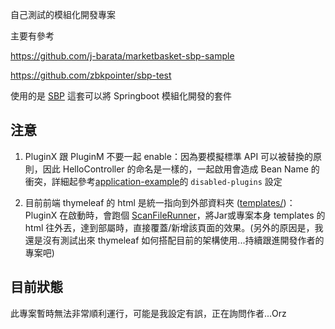 自己測試的模組化開發專案

主要有參考

https://github.com/j-barata/marketbasket-sbp-sample

https://github.com/zbkpointer/sbp-test


使用的是 [SBP](https://github.com/hank-cp/sbp) 這套可以將 Springboot 模組化開發的套件

## 注意

1. PluginX 跟 PluginM 不要一起 enable：因為要模擬標準 API 可以被替換的原則，因此 HelloController 的命名是一樣的，一起啟用會造成 Bean Name 的衝突，詳細起參考[application-example](config%2Fapplication-example.yaml)的 `disabled-plugins` 設定

2. 目前前端 thymeleaf 的 html 是統一指向到外部資料夾 ([templates/](templates))： PluginX 在啟動時，會跑個 [ScanFileRunner](plugins%2FPluginX%2Fsrc%2Fmain%2Fjava%2Fcom%2Fxeriou%2Fplugins%2Fpluginx%2FScanFileRunner.java)，將Jar或專案本身 templates 的 html 往外丟，達到部屬時，直接覆蓋/新增該頁面的效果。(另外的原因是，我還是沒有測試出來 thymeleaf 如何搭配目前的架構使用...持續跟進開發作者的專案吧)


## 目前狀態

此專案暫時無法非常順利運行，可能是我設定有誤，正在詢問作者...Orz